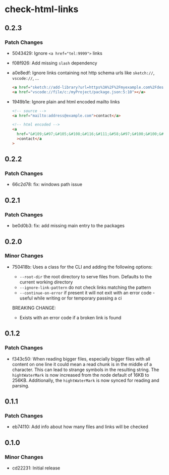 # check-html-links

## 0.2.3

### Patch Changes

- 5043429: Ignore `<a href="tel:9999">` links
- f08f926: Add missing `slash` dependency
- a0e8edf: Ignore links containing not http schema urls like `sketch://`, `vscode://`, ...

  ```html
  <a href="sketch://add-library?url=https%3A%2F%2Fmyexample.com%2Fdesign%2Fui-kit.xml"></a>
  <a href="vscode://file/c:/myProject/package.json:5:10"></a>
  ```

- 1949b1e: Ignore plain and html encoded mailto links

  ```html
  <!-- source -->
  <a href="mailto:address@example.com">contact</a>

  <!-- html encoded -->
  <a
    href="&#109;&#97;&#105;&#108;&#116;&#111;&#58;&#97;&#100;&#100;&#114;&#101;&#115;&#115;&#64;&#101;&#120;&#97;&#109;&#112;&#108;&#101;&#46;&#99;&#111;&#109;"
    >contact</a
  >
  ```

## 0.2.2

### Patch Changes

- 66c2d78: fix: windows path issue

## 0.2.1

### Patch Changes

- be0d0b3: fix: add missing main entry to the packages

## 0.2.0

### Minor Changes

- 750418b: Uses a class for the CLI and adding the following options:

  - `--root-dir` the root directory to serve files from. Defaults to the current working directory
  - `--ignore-link-pattern` do not check links matching the pattern
  - `--continue-on-error` if present it will not exit with an error code - useful while writing or for temporary passing a ci

  BREAKING CHANGE:

  - Exists with an error code if a broken link is found

## 0.1.2

### Patch Changes

- f343c50: When reading bigger files, especially bigger files with all content on one line it could mean a read chunk is in the middle of a character. This can lead to strange symbols in the resulting string. The `hightWaterMark` is now increased from the node default of 16KB to 256KB. Additionally, the `hightWaterMark` is now synced for reading and parsing.

## 0.1.1

### Patch Changes

- eb74110: Add info about how many files and links will be checked

## 0.1.0

### Minor Changes

- cd22231: Initial release
